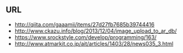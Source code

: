 ## URL
  * http://qiita.com/gaaamii/items/27d27fb7685b39744416
  * http://www.ckazu.info/blog/2013/12/04/image_upload_to_ar_db/
  * https://www.srockstyle.com/develop/programming/163/
  * http://www.atmarkit.co.jp/ait/articles/1403/28/news035_3.html